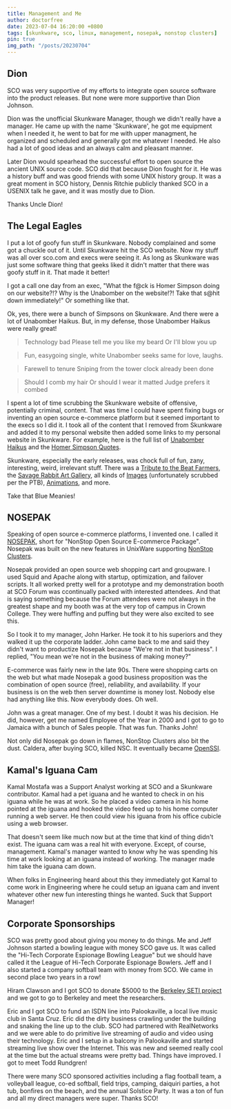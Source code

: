 ```yaml
---
title: Management and Me
author: doctorfree
date: 2023-07-04 16:20:00 +0800
tags: [skunkware, sco, linux, management, nosepak, nonstop clusters]
pin: true
img_path: "/posts/20230704"
---
```


## Dion

SCO was very supportive of my efforts to integrate open source software into
the product releases. But none were more supportive than Dion Johnson.

Dion was the unofficial Skunkware Manager, though we didn't really have a
manager. He came up with the name 'Skunkware', he got me equipment when I
needed it, he went to bat for me with upper managment, he organized and
scheduled and generally got me whatever I needed. He also had a lot of
good ideas and an always calm and pleasant manner.

Later Dion would spearhead the successful effort to open source the ancient
UNIX source code. SCO did that because Dion fought for it. He was a history
buff and was good friends with some UNIX history group. It was a great moment
in SCO history, Dennis Ritchie publicly thanked SCO in a USENIX talk he gave,
and it was mostly due to Dion.

Thanks Uncle Dion!

## The Legal Eagles

I put a lot of goofy fun stuff in Skunkware. Nobody complained and some got a
chuckle out of it. Until Skunkware hit the SCO website. Now my stuff was all
over sco.com and execs were seeing it. As long as Skunkware was just some
software thing that geeks liked it didn't matter that there was goofy stuff
in it. That made it better!

I got a call one day from an exec, "What the f@ck is Homer Simpson doing on
our website?!? Why is the Unabomber on the website!?! Take that s@hit down
immediately!" Or something like that.

Ok, yes, there were a bunch of Simpsons on Skunkware. And there were a lot
of Unabomber Haikus. But, in my defense, those Unabomber Haikus were really
great!

> Technology bad
> Please tell me you like my beard
> Or I'll blow you up

> Fun, easygoing
> single, white Unabomber
> seeks same for love, laughs.

> Farewell to tenure
> Sniping from the tower clock
> already been done

> Should I comb my hair
> Or should I wear it matted
> Judge prefers it combed

I spent a lot of time scrubbing the Skunkware website of offensive, potentially
criminal, content. That was time I could have spent fixing bugs or inventing
an open source e-commerce platform but it seemed important to the execs so I
did it. I took all of the content that I removed from Skunkware and added it
to my personal website then added some links to my personal website in
Skunkware. For example, here is the full list of
[Unabomber Haikus](https://archive.ronrecord.com/Poems/unabomber.html)
and the [Homer Simpson Quotes](https://archive.ronrecord.com/Quotes/homer.html).

Skunkware, especially the early releases, was chock full of fun, zany,
interesting, weird, irrelevant stuff. There was a
[Tribute to the Beat Farmers](/skunkware/95/farmhand.html), the
[Savage Rabbit Art Gallery](/skunkware/95/savage.html), all kinds of
[Images](/skunkware/95/images.html) (unfortunately scrubbed per the PTB),
[Animations](/skunkware/95/anim.html), and more.

Take that Blue Meanies!

## NOSEPAK

Speaking of open source e-commerce platforms, I invented one. I called it
[NOSEPAK](https://skunkware.dev/skunkware/ecom), short for "NonStop Open
Source E-commerce Package". Nosepak was built on the new features in
UnixWare supporting
[NonStop Clusters](https://en.wikipedia.org/wiki/UnixWare_NonStop_Clusters).

Nosepak provided an open source web shopping cart and groupware. I used Squid
and Apache along with startup, optimization, and failover scripts. It all
worked pretty well for a prototype and my demonstration booth at SCO Forum
was ccontinually packed with interested attendees. And that is saying
something because the Forum attendees were not always in the greatest
shape and my booth was at the very top of campus in Crown College.
They were huffing and puffing but they were also excited to see this.

So I took it to my manager, John Harker. He took it to his superiors and
they walked it up the corporate ladder. John came back to me and said
they didn't want to productize Nosepak because "We're not in that business".
I replied, "You mean we're not in the business of making money?"

E-commerce was fairly new in the late 90s. There were shopping carts on
the web but what made Nosepak a good business proposition was the
combination of open source (free), reliability, and availability.
If your business is on the web then server downtime is money lost.
Nobody else had anything like this. Now everybody does. Oh well.

John was a great manager. One of my best. I doubt it was his decision.
He did, however, get me named Employee of the Year in 2000 and I got
to go to Jamaica with a bunch of Sales people. That was fun. Thanks John!

Not only did Nosepak go down in flames, NonStop Clusters also bit the dust.
Caldera, after buying SCO, killed NSC. It eventually became
[OpenSSI](https://en.wikipedia.org/wiki/OpenSSI).

## Kamal's Iguana Cam

Kamal Mostafa was a Support Analyst working at SCO and a Skunkware contributor.
Kamal had a pet iguana and he wanted to check in on his iguana while he was
at work. So he placed a video camera in his home pointed at the iguana and
hooked the video feed up to his home computer running a web server. He then
could view his iguana from his office cubicle using a web browser.

That doesn't seem like much now but at the time that kind of thing didn't
exist. The iguana cam was a real hit with everyone. Except, of course,
management. Kamal's manager wanted to know why he was spending his time
at work looking at an iguana instead of working. The manager made him
take the iguana cam down.

When folks in Engineering heard about this they immediately got Kamal to
come work in Engineering where he could setup an iguana cam and invent
whatever other new fun interesting things he wanted. Suck that Support Manager!

## Corporate Sponsorships

SCO was pretty good about giving you money to do things. Me and Jeff Johnson
started a bowling league with money SCO gave us. It was called the "Hi-Tech
Corporate Espionage Bowling League" but we should have called it the League
of Hi-Tech Corporate Espionage Bowlers. Jeff and I also started a company
softball team with money from SCO. We came in second place two years in a row!

Hiram Clawson and I got SCO to donate $5000 to the
[Berkeley SETI project](https://seti.berkeley.edu/) and we got to go to
Berkeley and meet the researchers.

Eric and I got SCO to fund an ISDN line into Palookaville, a local live
music club in Santa Cruz. Eric did the dirty business crawling under the
building and snaking the line up to the club. SCO had partnered with
RealNetworks and we were able to do primitive live streaming of audio
and video using their technology. Eric and I setup in a balcony in
Palookaville and started streaming live show over the Internet. This
was new and seemed really cool at the time but the actual streams were
pretty bad. Things have improved. I got to meet Todd Rundgren!

There were many SCO sponsored activities including a flag football team,
a volleyball league, co-ed softball, field trips, camping, daiquiri parties,
a hot tub, bonfires on the beach, and the annual Solstice Party. It was a ton
of fun and all my direct managers were super. Thanks SCO!
